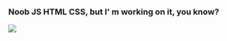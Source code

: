 <h3>Noob JS HTML CSS, but I' m working on it, you know?</h3>
<img src="https://www.codewars.com/users/yaroslavskiba322/badges/large">
